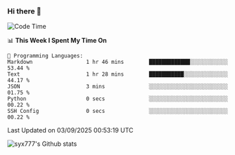 ### Hi there 👋

<!--
**syx777/syx777** is a ✨ _special_ ✨ repository because its `README.md` (this file) appears on your GitHub profile.

Here are some ideas to get you started:

- 🔭 I’m currently working on ...
- 🌱 I’m currently learning ...
- 👯 I’m looking to collaborate on ...
- 🤔 I’m looking for help with ...
- 💬 Ask me about ...
- 📫 How to reach me: ...
- 😄 Pronouns: ...
- ⚡ Fun fact: ...
-->
<!--START_SECTION:waka-->
![Code Time](http://img.shields.io/badge/Code%20Time-382%20hrs%205%20mins-blue)

📊 **This Week I Spent My Time On** 

```text
💬 Programming Languages: 
Markdown                 1 hr 46 mins        █████████████░░░░░░░░░░░░   53.44 % 
Text                     1 hr 28 mins        ███████████░░░░░░░░░░░░░░   44.17 % 
JSON                     3 mins              ░░░░░░░░░░░░░░░░░░░░░░░░░   01.75 % 
Python                   0 secs              ░░░░░░░░░░░░░░░░░░░░░░░░░   00.22 % 
SSH Config               0 secs              ░░░░░░░░░░░░░░░░░░░░░░░░░   00.22 % 
```


 Last Updated on 03/09/2025 00:53:19 UTC
<!--END_SECTION:waka-->

![syx777's Github stats](https://github-readme-stats-syx777.vercel.app/api?username=syx777&show_icons=true&count_private=true)

